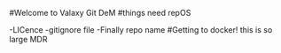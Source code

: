 
#Welcome to Valaxy Git DeM
  #things need repOS

  -LICence 
  -gitignore file
  -Finally repo name
#Getting to docker! this is so large MDR

